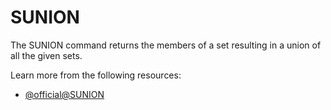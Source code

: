 # SUNION

The SUNION command returns the members of a set resulting in a union of all the given sets.

Learn more from the following resources:

- [@official@SUNION](https://redis.io/docs/latest/commands/sunion/)